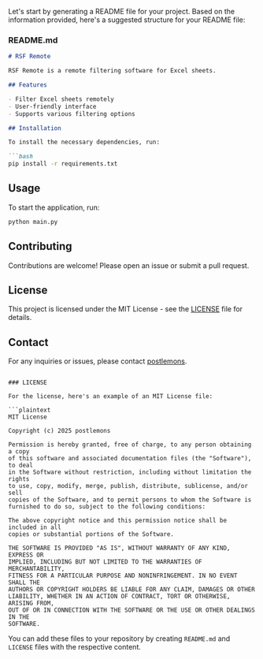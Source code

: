 Let's start by generating a README file for your project. Based on the information provided, here's a suggested structure for your README file:

### README.md

```markdown
# RSF Remote

RSF Remote is a remote filtering software for Excel sheets.

## Features

- Filter Excel sheets remotely
- User-friendly interface
- Supports various filtering options

## Installation

To install the necessary dependencies, run:

```bash
pip install -r requirements.txt
```

## Usage

To start the application, run:

```bash
python main.py
```

## Contributing

Contributions are welcome! Please open an issue or submit a pull request.

## License

This project is licensed under the MIT License - see the [LICENSE](LICENSE) file for details.

## Contact

For any inquiries or issues, please contact [postlemons](https://github.com/postlemons).
```

### LICENSE

For the license, here's an example of an MIT License file:

```plaintext
MIT License

Copyright (c) 2025 postlemons

Permission is hereby granted, free of charge, to any person obtaining a copy
of this software and associated documentation files (the "Software"), to deal
in the Software without restriction, including without limitation the rights
to use, copy, modify, merge, publish, distribute, sublicense, and/or sell
copies of the Software, and to permit persons to whom the Software is
furnished to do so, subject to the following conditions:

The above copyright notice and this permission notice shall be included in all
copies or substantial portions of the Software.

THE SOFTWARE IS PROVIDED "AS IS", WITHOUT WARRANTY OF ANY KIND, EXPRESS OR
IMPLIED, INCLUDING BUT NOT LIMITED TO THE WARRANTIES OF MERCHANTABILITY,
FITNESS FOR A PARTICULAR PURPOSE AND NONINFRINGEMENT. IN NO EVENT SHALL THE
AUTHORS OR COPYRIGHT HOLDERS BE LIABLE FOR ANY CLAIM, DAMAGES OR OTHER
LIABILITY, WHETHER IN AN ACTION OF CONTRACT, TORT OR OTHERWISE, ARISING FROM,
OUT OF OR IN CONNECTION WITH THE SOFTWARE OR THE USE OR OTHER DEALINGS IN THE
SOFTWARE.
```

You can add these files to your repository by creating `README.md` and `LICENSE` files with the respective content.

